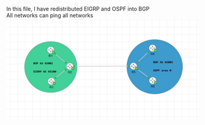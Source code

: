 In this file, I have redistributed EIGRP and OSPF into BGP \
All networks can ping all networks \
![image](https://github.com/BobMMiller/NetworkExamples/blob/main/BGP_Redistribution/BGP_redistribution.jpg)